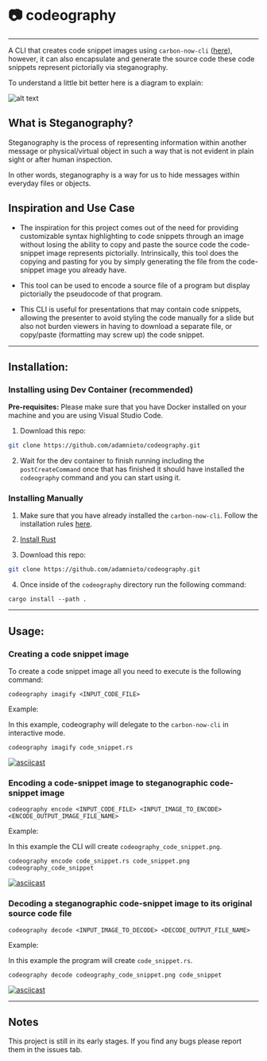 # :camera: codeography
---
A CLI that creates code snippet images using `carbon-now-cli` ([here](https://github.com/mixn/carbon-now-cli)), however, it can also encapsulate and generate the source code these code snippets represent pictorially via steganography. 

To understand a little bit better here is a diagram to explain:


![alt text](https://raw.githubusercontent.com/adamnieto/codeography/master/diagram.png)

## What is Steganography? 

Steganography is the process of representing information within another message or physical/virtual object in such a way that is not evident in plain sight or after human inspection.

In other words, steganography is a way for us to hide messages within everyday files or objects. 

## Inspiration and Use Case

* The inspiration for this project comes out of the need for providing customizable syntax highlighting to code snippets through an image without losing the ability to copy and paste the source code the code-snippet image represents pictorially. Intrinsically, this tool does the copying and pasting for you by simply generating the file from the code-snippet image you already have.

* This tool can be used to encode a source file of a program but display pictorially the pseudocode of that program.

* This CLI is useful for presentations that may contain code snippets, allowing the presenter to avoid styling the code manually for a slide but also not burden viewers in having to download a separate file, or copy/paste (formatting may screw up) the code snippet.

---

## Installation:

### Installing using Dev Container (recommended)

**Pre-requisites:** Please make sure that you have Docker installed on your machine and you are using Visual Studio Code. 

1. Download this repo:

```bash
git clone https://github.com/adamnieto/codeography.git
```
2. Wait for the dev container to finish running including the `postCreateCommand` once that has finished it should have installed the `codeography` command and you can start using it.

### Installing Manually

1. Make sure that you have already installed the `carbon-now-cli`. Follow the installation rules [here](https://github.com/mixn/carbon-now-cli).

2. [Install Rust](https://www.rust-lang.org/tools/install/)

3. Download this repo:

```bash
git clone https://github.com/adamnieto/codeography.git

```

4. Once inside of the `codeography` directory run the following command: 

```
cargo install --path .
```

---
## Usage:

### Creating a code snippet image

To create a code snippet image all you need to execute is the following command:

```
codeography imagify <INPUT_CODE_FILE>
```

Example: 

In this example, codeography will delegate to the `carbon-now-cli` in interactive mode.

```
codeography imagify code_snippet.rs
```

[![asciicast](https://asciinema.org/a/244240.svg)](https://asciinema.org/a/244240)

### Encoding a code-snippet image to steganographic code-snippet image

```
codeography encode <INPUT_CODE_FILE> <INPUT_IMAGE_TO_ENCODE> <ENCODE_OUTPUT_IMAGE_FILE_NAME>
```

Example: 

In this example the CLI will create `codeography_code_snippet.png`.

```
codeography encode code_snippet.rs code_snippet.png codeography_code_snippet
```

[![asciicast](https://asciinema.org/a/244241.svg)](https://asciinema.org/a/244241)

### Decoding a steganographic code-snippet image to its original source code file

```
codeography decode <INPUT_IMAGE_TO_DECODE> <DECODE_OUTPUT_FILE_NAME>
```

Example: 

In this example the program will create `code_snippet.rs`.
```
codeography decode codeography_code_snippet.png code_snippet
```

[![asciicast](https://asciinema.org/a/244243.svg)](https://asciinema.org/a/244243)

---
## Notes

This project is still in its early stages. If you find any bugs please report them in the issues tab. 


